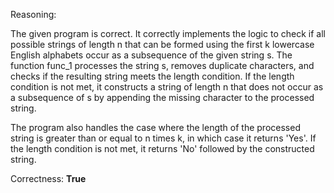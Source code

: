 Reasoning: 

The given program is correct. It correctly implements the logic to check if all possible strings of length n that can be formed using the first k lowercase English alphabets occur as a subsequence of the given string s. The function func_1 processes the string s, removes duplicate characters, and checks if the resulting string meets the length condition. If the length condition is not met, it constructs a string of length n that does not occur as a subsequence of s by appending the missing character to the processed string.

The program also handles the case where the length of the processed string is greater than or equal to n times k, in which case it returns 'Yes'. If the length condition is not met, it returns 'No' followed by the constructed string.

Correctness: **True**